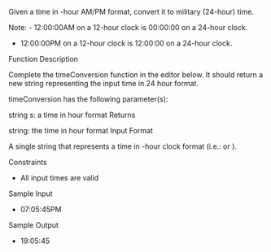 Given a time in -hour AM/PM format, convert it to military (24-hour) time.

Note: - 12:00:00AM on a 12-hour clock is 00:00:00 on a 24-hour clock.

- 12:00:00PM on a 12-hour clock is 12:00:00 on a 24-hour clock.

Function Description

Complete the timeConversion function in the editor below. It should return a new string representing the input time in 24 hour format.

timeConversion has the following parameter(s):

string s: a time in hour format
Returns

string: the time in hour format
Input Format

A single string that represents a time in -hour clock format (i.e.: or ).

Constraints

- All input times are valid

Sample Input

- 07:05:45PM

Sample Output

- 19:05:45
